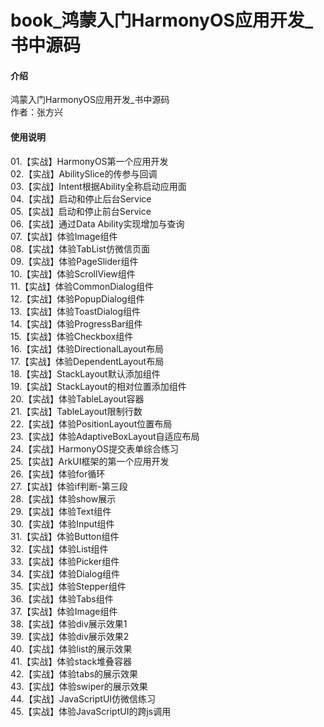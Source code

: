 # book_鸿蒙入门HarmonyOS应用开发_书中源码

#### 介绍<br/>

鸿蒙入门HarmonyOS应用开发_书中源码<br/>
作者：张方兴<br/>
#### 使用说明<br/>

01.【实战】HarmonyOS第一个应用开发<br/>
02.【实战】AbilitySlice的传参与回调<br/>
03.【实战】Intent根据Ability全称启动应用面<br/>
04.【实战】启动和停止后台Service<br/>
05.【实战】启动和停止前台Service<br/>
06.【实战】通过Data Ability实现增加与查询<br/>
07.【实战】体验Image组件<br/>
08.【实战】体验TabList仿微信页面<br/>
09.【实战】体验PageSlider组件<br/>
10.【实战】体验ScrollView组件<br/>
11.【实战】体验CommonDialog组件<br/>
12.【实战】体验PopupDialog组件<br/>
13.【实战】体验ToastDialog组件<br/>
14.【实战】体验ProgressBar组件<br/>
15.【实战】体验Checkbox组件<br/>
16.【实战】体验DirectionalLayout布局<br/>
17.【实战】体验DependentLayout布局<br/>
18.【实战】StackLayout默认添加组件<br/>
19.【实战】StackLayout的相对位置添加组件<br/>
20.【实战】体验TableLayout容器<br/>
21.【实战】TableLayout限制行数<br/>
22.【实战】体验PositionLayout位置布局<br/>
23.【实战】体验AdaptiveBoxLayout自适应布局<br/>
24.【实战】HarmonyOS提交表单综合练习<br/>
25.【实战】ArkUI框架的第一个应用开发<br/>
26.【实战】体验for循环<br/>
27.【实战】体验if判断-第三段<br/>
28.【实战】体验show展示<br/>
29.【实战】体验Text组件 <br/>
30.【实战】体验Input组件<br/>
31.【实战】体验Button组件<br/>
32.【实战】体验List组件<br/>
33.【实战】体验Picker组件<br/>
34.【实战】体验Dialog组件<br/>
35.【实战】体验Stepper组件<br/>
36.【实战】体验Tabs组件<br/>
37.【实战】体验Image组件<br/>
38.【实战】体验div展示效果1<br/>
39.【实战】体验div展示效果2<br/>
40.【实战】体验list的展示效果<br/>
41.【实战】体验stack堆叠容器<br/>
42.【实战】体验tabs的展示效果<br/>
43.【实战】体验swiper的展示效果<br/>
44.【实战】JavaScriptUI仿微信练习<br/>
45.【实战】体验JavaScriptUI的跨js调用<br/>
